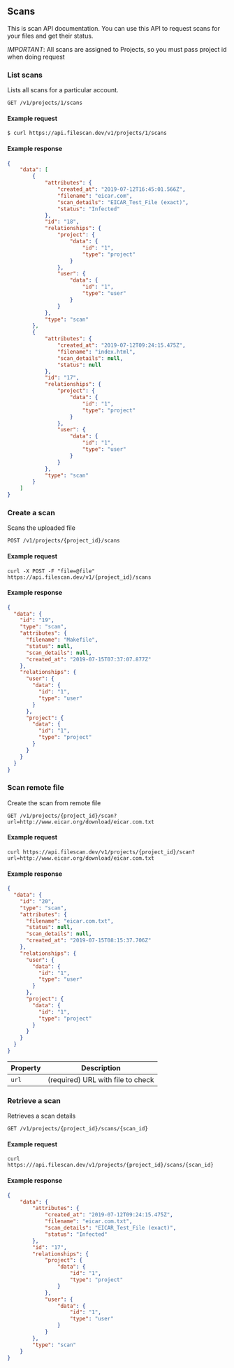## Scans

This is scan API documentation.
You can use this API to request scans for your files and get their status.

*IMPORTANT*: All scans are assigned to Projects, so you must pass project id when doing request

### List scans

Lists all scans for a particular account.

```endpoint
GET /v1/projects/1/scans
```

#### Example request

```curl
$ curl https://api.filescan.dev/v1/projects/1/scans
```

#### Example response

```json
{
    "data": [
        {
            "attributes": {
                "created_at": "2019-07-12T16:45:01.566Z",
                "filename": "eicar.com",
                "scan_details": "EICAR_Test_File (exact)",
                "status": "Infected"
            },
            "id": "18",
            "relationships": {
                "project": {
                    "data": {
                        "id": "1",
                        "type": "project"
                    }
                },
                "user": {
                    "data": {
                        "id": "1",
                        "type": "user"
                    }
                }
            },
            "type": "scan"
        },
        {
            "attributes": {
                "created_at": "2019-07-12T09:24:15.475Z",
                "filename": "index.html",
                "scan_details": null,
                "status": null
            },
            "id": "17",
            "relationships": {
                "project": {
                    "data": {
                        "id": "1",
                        "type": "project"
                    }
                },
                "user": {
                    "data": {
                        "id": "1",
                        "type": "user"
                    }
                }
            },
            "type": "scan"
        }
    ]
}

```

### Create a scan

Scans the uploaded file

```endpoint
POST /v1/projects/{project_id}/scans
```


#### Example request

```curl
curl -X POST -F "file=@file" https://api.filescan.dev/v1/{project_id}/scans
```

#### Example response

```json
{
  "data": {
    "id": "19",
    "type": "scan",
    "attributes": {
      "filename": "Makefile",
      "status": null,
      "scan_details": null,
      "created_at": "2019-07-15T07:37:07.877Z"
    },
    "relationships": {
      "user": {
        "data": {
          "id": "1",
          "type": "user"
        }
      },
      "project": {
        "data": {
          "id": "1",
          "type": "project"
        }
      }
    }
  }
}
```

### Scan remote file

Create the scan from remote file

```endpoint
GET /v1/projects/{project_id}/scan?url=http://www.eicar.org/download/eicar.com.txt
```

#### Example request

```curl
curl https://api.filescan.dev/v1/projects/{project_id}/scan?url=http://www.eicar.org/download/eicar.com.txt
```

#### Example response

```json
{
  "data": {
    "id": "20",
    "type": "scan",
    "attributes": {
      "filename": "eicar.com.txt",
      "status": null,
      "scan_details": null,
      "created_at": "2019-07-15T08:15:37.706Z"
    },
    "relationships": {
      "user": {
        "data": {
          "id": "1",
          "type": "user"
        }
      },
      "project": {
        "data": {
          "id": "1",
          "type": "project"
        }
      }
    }
  }
}
```

Property | Description
---|---
`url` | (required) URL with file to check


### Retrieve a scan

Retrieves a scan details

```endpoint
GET /v1/projects/{project_id}/scans/{scan_id}
```

#### Example request

```curl
curl https:///api.filescan.dev/v1/projects/{project_id}/scans/{scan_id}
```

#### Example response

```json
{
    "data": {
        "attributes": {
            "created_at": "2019-07-12T09:24:15.475Z",
            "filename": "eicar.com.txt",
            "scan_details": "EICAR_Test_File (exact)",
            "status": "Infected"
        },
        "id": "17",
        "relationships": {
            "project": {
                "data": {
                    "id": "1",
                    "type": "project"
                }
            },
            "user": {
                "data": {
                    "id": "1",
                    "type": "user"
                }
            }
        },
        "type": "scan"
    }
}
```

